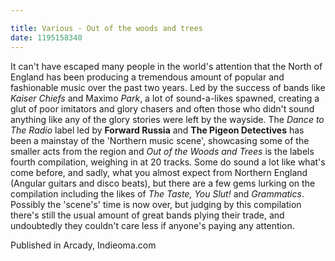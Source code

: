 ```yaml
---

title: Various - Out of the woods and trees
date: 1195158340
---
```

  It can't have escaped many people in the world's attention that the North of England has been producing a tremendous amount of popular and fashionable music over the past two years. Led by the success of bands like <em>Kaiser Chiefs</em> and Maximo <em>Park</em>, a lot of sound-a-likes spawned, creating a glut of poor imitators and glory chasers and often those who didn't sound anything like any of the glory stories were left by the wayside. The <em>Dance to The Radio</em> label led by <strong>Forward Russia</strong> and <strong>The Pigeon Detectives</strong> has been a mainstay of the 'Northern music scene', showcasing some of the smaller acts from the region and <em>Out of the Woods and Trees</em> is the labels fourth compilation, weighing in at 20 tracks. Some do sound a lot like what's come before, and sadly, what you almost expect from Northern England (Angular guitars and disco beats), but there are a few gems lurking on the compilation including the likes of <em>The Taste, You Slut! </em>and<em> Grammatics</em>. Possibly the 'scene's' time is now over, but judging by this compilation there's still the usual amount of great bands plying their trade, and undoubtedly they couldn't care less if anyone's paying any attention.


Published in Arcady, Indieoma.com
